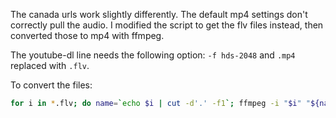 The canada urls work slightly differently.  The default mp4 settings don't correctly pull the audio. I modified the script to get the flv files instead, then converted those to mp4 with ffmpeg.

The youtube-dl line needs the following option: `-f hds-2048` and `.mp4` replaced with `.flv`.

To convert the files:
```bash
for i in *.flv; do name=`echo $i | cut -d'.' -f1`; ffmpeg -i "$i" "${name}.mp4"; done;
```
